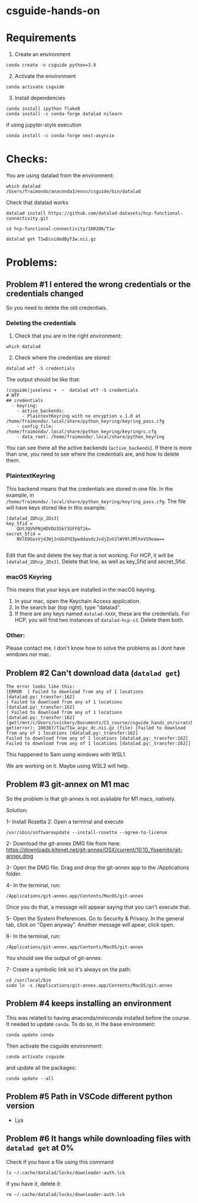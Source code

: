 # csguide-hands-on

# Requirements

1. Create an environment

```
conda create -n csguide python=3.9
```

2. Activate the environment
   
```
conda activate csguide
```

3. Install dependencies

```
conda install ipython flake8
conda install -c conda-forge datalad nilearn
```

if using jupyter-style execution
```
conda install -c conda-forge nest-asyncio
```

# Checks:
You are using datalad from the environment:

```
which datalad
/Users/fraimondo/anaconda3/envs/csguide/bin/datalad
```

Check that datalad works

```
datalad install https://github.com/datalad-datasets/hcp-functional-connectivity.git

cd hcp-functional-connectivity/100206/T1w

datalad get T1wDividedByT2w.nii.gz
```

# Problems:

## Problem #1 I entered the wrong credentials or the credentials changed

So you need to delete the old credentials.

### Deleting the credentials

1. Check that you are in the right environment:
   
```
which datalad
```

2. Check where the credentias are stored:

```
datalad wtf -S credentials
```

The output should be like that:

```
(csguide)juseless ➜  ~  datalad wtf -S credentials
# WTF
## credentials 
  - keyring: 
    - active_backends: 
      - PlaintextKeyring with no encyption v.1.0 at /home/fraimondo/.local/share/python_keyring/keyring_pass.cfg
    - config_file: /home/fraimondo/.local/share/python_keyring/keyringrc.cfg
    - data_root: /home/fraimondo/.local/share/python_keyring
```

You can see there all the active backends (`active_backends`). If there is more
than one, you need to see where the credentials are, and how to delete them.

### PlaintextKeyring

This backend means that the credentials are stored in one file. In the example, in `/home/fraimondo/.local/share/python_keyring/keyring_pass.cfg`. The file will have keys stored like in this example:

```
[datalad_2Dhcp_2Ds3]
key_5fid = 
	QUtJQVhPNjHDVDU3SkY3UFFQT1k=
secret_5fid = 
	NVlEOGxsVjdJWjJnUGdYQ3pwddasdzJvdjZuV2lWY0tJMlhxVS9oaw==
	
```

Edit that file and delete the key that is not working. For HCP, it will be `[datalad_2Dhcp_2Ds3]`. Delete that line, as well as key_5fid and secret_5fid.


### macOS Keyring

This means that your keys are installed in the macOS keyring. 
1. In your mac, open the Keychain Access application.
2. In the search bar (top right), type "datalad".
3. If there are any keys named `datalad-XXXX`, these are the credentials. For HCP, you will find two instances of `datalad-hcp-s3`. Delete them both.


### Other:

Please contact me. I don't know how to solve the problems as I dont have windows nor mac.

## Problem #2 Can't download data (`datalad get`)
```
The error looks like this:
[ERROR  ] Failed to download from any of 1 locations [datalad.py:_transfer:162]                                                                                                                                                                                                   
| Failed to download from any of 1 locations [datalad.py:_transfer:162]
| Failed to download from any of 1 locations [datalad.py:_transfer:162] [get(/mnt/c/Users/svickery/Documents/CS_course/csguide_hands_on/scratch/dataset/100307/T1w/T1w_acpc_dc.nii.gz)] 
get(error): 100307/T1w/T1w_acpc_dc.nii.gz (file) [Failed to download from any of 1 locations [datalad.py:_transfer:162]
Failed to download from any of 1 locations [datalad.py:_transfer:162]
Failed to download from any of 1 locations [datalad.py:_transfer:162]]

```
This happened to Sam using windows with WSL1.

We are working on it. Maybe using WSL2 will help.

## Problem #3  git-annex on M1 mac

So the problem is that git-annex is not available for M1 macs, natively.

Solution:

1- Install Rosetta 2: Open a terminal and execute
```
/usr/sbin/softwareupdate --install-rosetta --agree-to-license
```

2- Download the git-annex DMG file from here: https://downloads.kitenet.net/git-annex/OSX/current/10.10_Yosemite/git-annex.dmg

3- Open the DMG file. Drag and drop the git-annex app to the /Applications folder.

4- In the terminal, run:
```
/Applications/git-annex.app/Contents/MacOS/git-annex
```
Once you do that, a message will appear saying that you can't execute that.

5- Open the System Preferences. Go to Security & Privacy. In the general tab, click on "Open anyway". Another message will apear, click open.

6- In the terminal, run:
```
/Applications/git-annex.app/Contents/MacOS/git-annex
```
You should see the output of git-annex.

7- Create a symbolic link so it's always on the path.

```
cd /usr/local/bin
sudo ln -s /Applications/git-annex.app/Contents/MacOS/git-annex
```

## Problem #4 keeps installing an environment

This was related to having anaconda/miniconda installed before the course. It needed to update `conda`. To do so, in the base environment:

```
conda update conda
```

Then activate the csguide environment:
```
conda activate csguide
```

and update all the packages:
```
conda update --all
```

## Problem #5 Path in VSCode different python version
- Lya

## Problem #6 It hangs while downloading files with `datalad get` at 0%

Check if you have a file using this command

```
ls ~/.cache/datalad/locks/downloader-auth.lck
```

If you have it, delete it:

```
rm ~/.cache/datalad/locks/downloader-auth.lck
```

